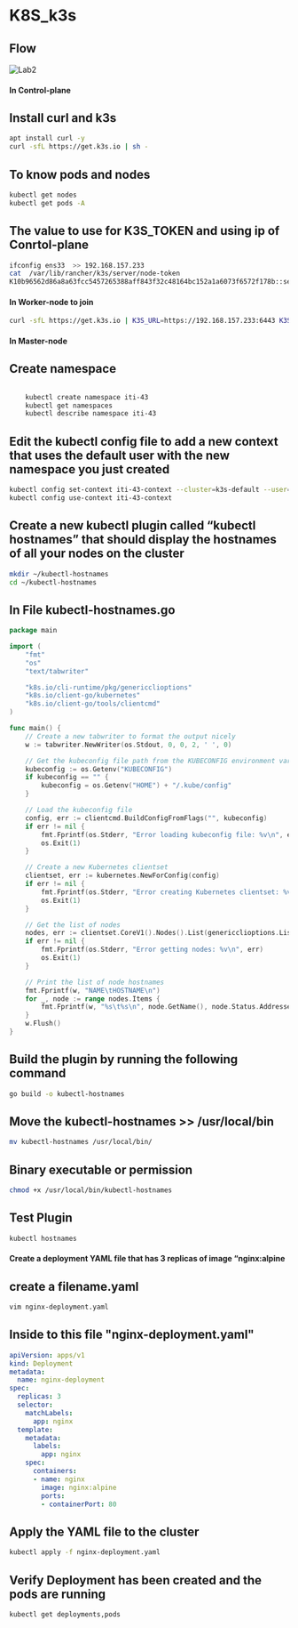 # K8S_k3s
## Flow 
![Lab2](https://user-images.githubusercontent.com/128603198/234144998-cbec0815-7fdf-4cdb-8ead-11b945dde2ac.png)

#### In Control-plane
## Install curl and k3s

``` bash
apt install curl -y
curl -sfL https://get.k3s.io | sh -

```
## To know pods and nodes

``` bash
kubectl get nodes
kubectl get pods -A

```

## The value to use for K3S_TOKEN and using ip of Conrtol-plane

``` bash
ifconfig ens33  >> 192.168.157.233
cat  /var/lib/rancher/k3s/server/node-token
K10b96562d86a8a63fcc5457265388aff843f32c48164bc152a1a6073f6572f178b::server:eeecb4b148898397121e038346773d03

```

#### In Worker-node to join

``` bash
curl -sfL https://get.k3s.io | K3S_URL=https://192.168.157.233:6443 K3S_TOKEN=K10b96562d86a8a63fcc5457265388aff843f32c48164bc152a1a6073f6572f178b::server:eeecb4b148898397121e038346773d03 sh -
```



#### In Master-node

## Create namespace

```  bash

    kubectl create namespace iti-43
    kubectl get namespaces
    kubectl describe namespace iti-43

```

## Edit the kubectl config file to add a new context that uses the default user with the new namespace you just created

``` bash
kubectl config set-context iti-43-context --cluster=k3s-default --user=default --namespace=iti-43
kubectl config use-context iti-43-context

```

## Create a new kubectl plugin called “kubectl hostnames” that should display the hostnames of all your nodes on the cluster

``` bash
mkdir ~/kubectl-hostnames
cd ~/kubectl-hostnames
```
## In File kubectl-hostnames.go

``` go
package main

import (
	"fmt"
	"os"
	"text/tabwriter"

	"k8s.io/cli-runtime/pkg/genericclioptions"
	"k8s.io/client-go/kubernetes"
	"k8s.io/client-go/tools/clientcmd"
)

func main() {
	// Create a new tabwriter to format the output nicely
	w := tabwriter.NewWriter(os.Stdout, 0, 0, 2, ' ', 0)

	// Get the kubeconfig file path from the KUBECONFIG environment variable
	kubeconfig := os.Getenv("KUBECONFIG")
	if kubeconfig == "" {
		kubeconfig = os.Getenv("HOME") + "/.kube/config"
	}

	// Load the kubeconfig file
	config, err := clientcmd.BuildConfigFromFlags("", kubeconfig)
	if err != nil {
		fmt.Fprintf(os.Stderr, "Error loading kubeconfig file: %v\n", err)
		os.Exit(1)
	}

	// Create a new Kubernetes clientset
	clientset, err := kubernetes.NewForConfig(config)
	if err != nil {
		fmt.Fprintf(os.Stderr, "Error creating Kubernetes clientset: %v\n", err)
		os.Exit(1)
	}

	// Get the list of nodes
	nodes, err := clientset.CoreV1().Nodes().List(genericclioptions.ListOptions{})
	if err != nil {
		fmt.Fprintf(os.Stderr, "Error getting nodes: %v\n", err)
		os.Exit(1)
	}

	// Print the list of node hostnames
	fmt.Fprintf(w, "NAME\tHOSTNAME\n")
	for _, node := range nodes.Items {
		fmt.Fprintf(w, "%s\t%s\n", node.GetName(), node.Status.Addresses[0].Address)
	}
	w.Flush()
}

```

## Build the plugin by running the following command

``` bash
go build -o kubectl-hostnames
```

## Move the kubectl-hostnames >> /usr/local/bin
``` bash
mv kubectl-hostnames /usr/local/bin/
```

## Binary executable or permission
``` bash
chmod +x /usr/local/bin/kubectl-hostnames
```

## Test Plugin
``` bash
kubectl hostnames

```

#### Create a deployment YAML file that has 3 replicas of image “nginx:alpine

## create a filename.yaml
``` bash
vim nginx-deployment.yaml
```
## Inside to this file "nginx-deployment.yaml"

``` yaml
apiVersion: apps/v1
kind: Deployment
metadata:
  name: nginx-deployment
spec:
  replicas: 3
  selector:
    matchLabels:
      app: nginx
  template:
    metadata:
      labels:
        app: nginx
    spec:
      containers:
      - name: nginx
        image: nginx:alpine
        ports:
        - containerPort: 80


```

## Apply the YAML file to the cluster

``` bash
kubectl apply -f nginx-deployment.yaml

```

## Verify Deployment has been created and the pods are running

``` bash
kubectl get deployments,pods

```








